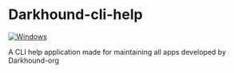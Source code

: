 # Darkhound-cli-help

[![Windows](https://svgshare.com/i/ZhY.svg)](https://svgshare.com/i/ZhY.svg)

 A CLI help application made for maintaining all apps developed by Darkhound-org 
